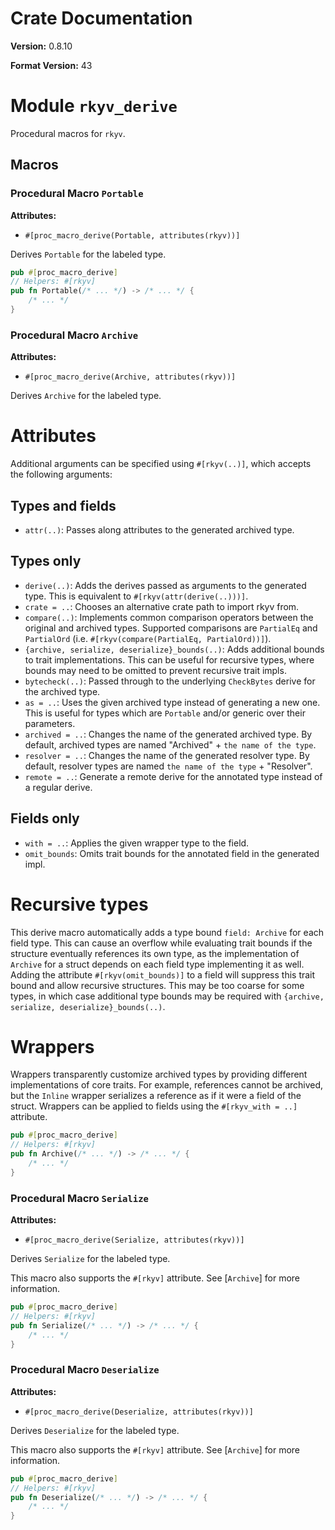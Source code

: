# Crate Documentation

**Version:** 0.8.10

**Format Version:** 43

# Module `rkyv_derive`

Procedural macros for `rkyv`.

## Macros

### Procedural Macro `Portable`

**Attributes:**

- `#[proc_macro_derive(Portable, attributes(rkyv))]`

Derives `Portable` for the labeled type.

```rust
pub #[proc_macro_derive]
// Helpers: #[rkyv]
pub fn Portable(/* ... */) -> /* ... */ {
    /* ... */
}
```

### Procedural Macro `Archive`

**Attributes:**

- `#[proc_macro_derive(Archive, attributes(rkyv))]`

Derives `Archive` for the labeled type.

# Attributes

Additional arguments can be specified using `#[rkyv(..)]`, which accepts
the following arguments:

## Types and fields

- `attr(..)`: Passes along attributes to the generated archived type.

## Types only

- `derive(..)`: Adds the derives passed as arguments to the generated type.
  This is equivalent to `#[rkyv(attr(derive(..)))]`.
- `crate = ..`: Chooses an alternative crate path to import rkyv from.
- `compare(..)`: Implements common comparison operators between the original
  and archived types. Supported comparisons are `PartialEq` and `PartialOrd`
  (i.e. `#[rkyv(compare(PartialEq, PartialOrd))]`).
- `{archive, serialize, deserialize}_bounds(..)`: Adds additional bounds to
  trait implementations. This can be useful for recursive types, where
  bounds may need to be omitted to prevent recursive trait impls.
- `bytecheck(..)`: Passed through to the underlying `CheckBytes` derive for
  the archived type.
- `as = ..`: Uses the given archived type instead of generating a new one.
  This is useful for types which are `Portable` and/or generic over their
  parameters.
- `archived = ..`: Changes the name of the generated archived type. By
  default, archived types are named "Archived" + `the name of the type`.
- `resolver = ..`: Changes the name of the generated resolver type. By
  default, resolver types are named `the name of the type` + "Resolver".
- `remote = ..`: Generate a remote derive for the annotated type instead of
  a regular derive.

## Fields only

- `with = ..`: Applies the given wrapper type to the field.
- `omit_bounds`: Omits trait bounds for the annotated field in the generated
  impl.

# Recursive types

This derive macro automatically adds a type bound `field: Archive` for each
field type. This can cause an overflow while evaluating trait bounds if the
structure eventually references its own type, as the implementation of
`Archive` for a struct depends on each field type implementing it
as well. Adding the attribute `#[rkyv(omit_bounds)]` to a field will
suppress this trait bound and allow recursive structures. This may be too
coarse for some types, in which case additional type bounds may be required
with `{archive, serialize, deserialize}_bounds(..)`.

# Wrappers

Wrappers transparently customize archived types by providing different
implementations of core traits. For example, references cannot be archived,
but the `Inline` wrapper serializes a reference as if it were a field of the
struct. Wrappers can be applied to fields using the `#[rkyv_with = ..]`
attribute.

```rust
pub #[proc_macro_derive]
// Helpers: #[rkyv]
pub fn Archive(/* ... */) -> /* ... */ {
    /* ... */
}
```

### Procedural Macro `Serialize`

**Attributes:**

- `#[proc_macro_derive(Serialize, attributes(rkyv))]`

Derives `Serialize` for the labeled type.

This macro also supports the `#[rkyv]` attribute. See [`Archive`] for more
information.

```rust
pub #[proc_macro_derive]
// Helpers: #[rkyv]
pub fn Serialize(/* ... */) -> /* ... */ {
    /* ... */
}
```

### Procedural Macro `Deserialize`

**Attributes:**

- `#[proc_macro_derive(Deserialize, attributes(rkyv))]`

Derives `Deserialize` for the labeled type.

This macro also supports the `#[rkyv]` attribute. See [`Archive`] for more
information.

```rust
pub #[proc_macro_derive]
// Helpers: #[rkyv]
pub fn Deserialize(/* ... */) -> /* ... */ {
    /* ... */
}
```


